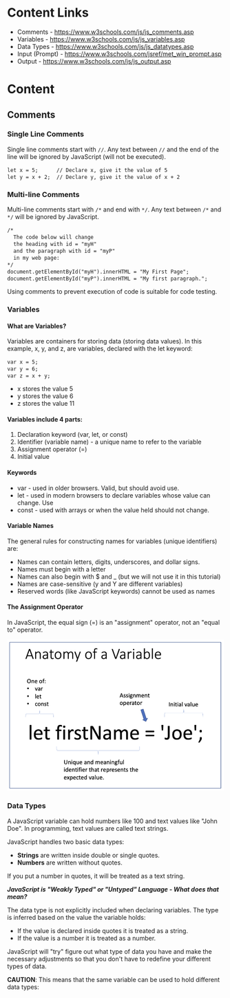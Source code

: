 # Content Links

- Comments - https://www.w3schools.com/js/js_comments.asp
- Variables - https://www.w3schools.com/js/js_variables.asp
- Data Types - https://www.w3schools.com/js/js_datatypes.asp 
- Input (Prompt) - https://www.w3schools.com/jsref/met_win_prompt.asp 
- Output - https://www.w3schools.com/js/js_output.asp

# Content

## Comments

### Single Line Comments

Single line comments start with `//`. Any text between `//` and the end of the line will 
be ignored by JavaScript (will not be executed).
  
```
let x = 5;      // Declare x, give it the value of 5
let y = x + 2;  // Declare y, give it the value of x + 2
```

### Multi-line Comments

Multi-line comments start with `/*` and end with `*/`. Any text between `/*` and `*/` will 
be ignored by JavaScript.

 ```
/*
   The code below will change
   the heading with id = "myH"
   and the paragraph with id = "myP"
   in my web page:
*/
document.getElementById("myH").innerHTML = "My First Page";
document.getElementById("myP").innerHTML = "My first paragraph.";
 ```
               
Using comments to prevent execution of code is suitable for code testing.

### Variables

#### What are Variables?

Variables are containers for storing data (storing data values). In this example, 
x, y, and z, are variables, declared with the let keyword:
              
```
var x = 5;
var y = 6;
var z = x + y;
```

- x stores the value 5
- y stores the value 6
- z stores the value 11

#### Variables include 4 parts:

1. Declaration keyword (var, let, or const)
2. Identifier (variable name) - a unique name to refer to the variable
3. Assignment operator (=)
4. Initial value

#### Keywords 

- var - used in older browsers. Valid, but should avoid use.
- let - used in modern browsers to declare variables whose value can change. Use
- const - used with arrays or when the value held should not change.

#### Variable Names

The general rules for constructing names for variables (unique identifiers) are:

- Names can contain letters, digits, underscores, and dollar signs.
- Names must begin with a letter
- Names can also begin with $ and _ (but we will not use it in this tutorial)
- Names are case-sensitive (y and Y are different variables)
- Reserved words (like JavaScript keywords) cannot be used as names

#### The Assignment Operator

In JavaScript, the equal sign (=) is an "assignment" operator, not an "equal to" operator.
                       
![Anatomy of a Variable](images/variable.png "Anatomy of a Variable")

### Data Types

A JavaScript variable can hold numbers like 100 and text values like "John Doe". 
In programming, text values are called text strings.

JavaScript handles two basic data types: 

- **Strings** are written inside double or single quotes. 
- **Numbers** are written without quotes.

If you put a number in quotes, it will be treated as a text string.

***JavaScript is "Weakly Typed" or "Untyped" Language - What does that mean?*** 

The data type is not explicitly included when declaring variables. The type is 
inferred based on the value the variable holds:

- If the value is declared inside quotes it is treated as a string. 
- If the value is a number it is treated as a number. 

JavaScript will "try" figure out what type of data you have and make the necessary 
adjustments so that you don't have to redefine your different types of data.

**CAUTION**: This means that the same variable can be used to hold different data 
types:


